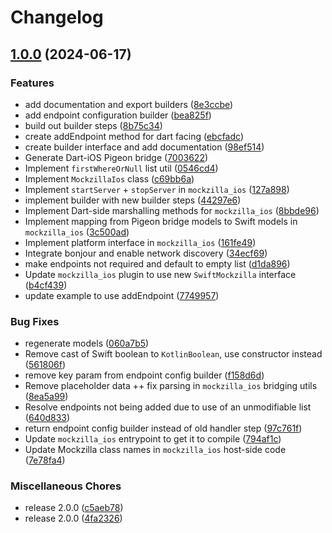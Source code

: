 # Changelog

## [1.0.0](https://github.com/Apadmi-Engineering/Mockzilla/compare/flutter-mockzilla-v0.0.1...flutter-mockzilla-v1.0.0) (2024-06-17)


### Features

* add documentation and export builders ([8e3ccbe](https://github.com/Apadmi-Engineering/Mockzilla/commit/8e3ccbe08e44e80dde7f60914604fbc18dbdad66))
* add endpoint configuration builder ([bea825f](https://github.com/Apadmi-Engineering/Mockzilla/commit/bea825fef2b6766d929e63583a5002e388bd412b))
* build out builder steps ([8b75c34](https://github.com/Apadmi-Engineering/Mockzilla/commit/8b75c341a093d1cf4c614b52804dbf2d92f3a995))
* create addEndpoint method for dart facing ([ebcfadc](https://github.com/Apadmi-Engineering/Mockzilla/commit/ebcfadce9fef3746c1068e12a304e5532621878c))
* create builder interface and add documentation ([98ef514](https://github.com/Apadmi-Engineering/Mockzilla/commit/98ef514a89df02f1eefd2452d2c29c6c3665bbf9))
* Generate Dart-iOS Pigeon bridge ([7003622](https://github.com/Apadmi-Engineering/Mockzilla/commit/70036227e27e96f5b728e3308b4e17b9b14d7a4f))
* Implement `firstWhereOrNull` list util ([0546cd4](https://github.com/Apadmi-Engineering/Mockzilla/commit/0546cd40e987320263514bee9113888f42d43ba6))
* Implement `MockzillaIos` class ([c69bb6a](https://github.com/Apadmi-Engineering/Mockzilla/commit/c69bb6a0115c1cc71a9a8f46c9462a69bdf9504a))
* Implement `startServer` + `stopServer` in `mockzilla_ios` ([127a898](https://github.com/Apadmi-Engineering/Mockzilla/commit/127a898de9a807051a5488fe63814c2560bbf6e5))
* implement builder with new builder steps ([44297e6](https://github.com/Apadmi-Engineering/Mockzilla/commit/44297e63b050ea68e3266347f08a2ee2a37edbd6))
* Implement Dart-side marshalling methods for `mockzilla_ios` ([8bbde96](https://github.com/Apadmi-Engineering/Mockzilla/commit/8bbde96dc1c80bb7701cc3f895af6c155fb9226f))
* Implement mapping from Pigeon bridge models to Swift models in `mockzilla_ios` ([3c500ad](https://github.com/Apadmi-Engineering/Mockzilla/commit/3c500ad406949cdef28d7069878b7598583cd5df))
* Implement platform interface in `mockzilla_ios` ([161fe49](https://github.com/Apadmi-Engineering/Mockzilla/commit/161fe49b2c731655cd984b7288d08a900daf9e39))
* Integrate bonjour and enable network discovery ([34ecf69](https://github.com/Apadmi-Engineering/Mockzilla/commit/34ecf6923db72438df826ef1593d3a946176eebc))
* make endpoints not required and default to empty list ([d1da896](https://github.com/Apadmi-Engineering/Mockzilla/commit/d1da8963e7b9a27886bab7bf2b1b66027a4819bb))
* Update `mockzilla_ios` plugin to use new `SwiftMockzilla` interface ([b4cf439](https://github.com/Apadmi-Engineering/Mockzilla/commit/b4cf43993e2932dd133c642f517784b17751df3a))
* update example to use addEndpoint ([7749957](https://github.com/Apadmi-Engineering/Mockzilla/commit/77499573a95fbf9b8ecf688495d8a91bf7f8b6cc))


### Bug Fixes

* regenerate models ([060a7b5](https://github.com/Apadmi-Engineering/Mockzilla/commit/060a7b59af516cde6847def92d1c8ca83e78927b))
* Remove cast of Swift boolean to `KotlinBoolean`, use constructor instead ([561806f](https://github.com/Apadmi-Engineering/Mockzilla/commit/561806fa47cd0a9d5e652e55a007ed6f5eb88039))
* remove key param from endpoint config builder ([f158d6d](https://github.com/Apadmi-Engineering/Mockzilla/commit/f158d6db05f96f9746d279a7be0f16211645a6a2))
* Remove placeholder data ++ fix parsing in `mockzilla_ios` bridging utils ([8ea5a99](https://github.com/Apadmi-Engineering/Mockzilla/commit/8ea5a999a168746a54ab6d413b7f9f9393d233cc))
* Resolve endpoints not being added due to use of an unmodifiable list ([640d833](https://github.com/Apadmi-Engineering/Mockzilla/commit/640d83324bd91627a325a25ad7bed35ebcb44939))
* return endpoint config builder instead of old handler step ([97c761f](https://github.com/Apadmi-Engineering/Mockzilla/commit/97c761fcaa9895efdebd201404a289327b5ab2b0))
* Update `mockzilla_ios` entrypoint to get it to compile ([794af1c](https://github.com/Apadmi-Engineering/Mockzilla/commit/794af1c7dacc40a956c5ba6b5b3f12e521716a4c))
* Update Mockzilla class names in `mockzilla_ios` host-side code ([7e78fa4](https://github.com/Apadmi-Engineering/Mockzilla/commit/7e78fa489620061af565fd3a602314a0143f00c1))


### Miscellaneous Chores

* release 2.0.0 ([c5aeb78](https://github.com/Apadmi-Engineering/Mockzilla/commit/c5aeb78c070a0dcee855920b6f0dce1966b98245))
* release 2.0.0 ([4fa2326](https://github.com/Apadmi-Engineering/Mockzilla/commit/4fa2326c45a13f764dbe8549cf91bae36db85a1b))
